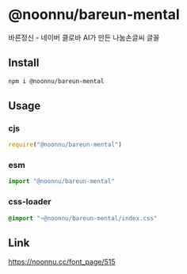 # @noonnu/bareun-mental
바른정신 - 네이버 클로바 AI가 만든 나눔손글씨 글꼴

## Install
```sh
npm i @noonnu/bareun-mental
```
## Usage
### cjs
```js
require("@noonnu/bareun-mental")
```
### esm
```js
import "@noonnu/bareun-mental"
```
### css-loader
```css
@import "~@noonnu/bareun-mental/index.css"
```

## Link
https://noonnu.cc/font_page/515